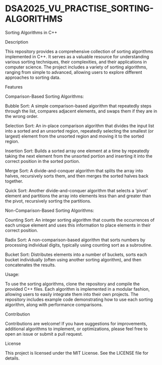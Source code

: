 # DSA2025_VU_PRACTISE_SORTING-ALGORITHMS

Sorting Algorithms in C++

Description

This repository provides a comprehensive collection of sorting algorithms implemented in C++. It serves as a valuable resource for understanding various sorting techniques, their complexities, and their applications in computer science. The project includes a variety of sorting algorithms, ranging from simple to advanced, allowing users to explore different approaches to sorting data.

Features

Comparison-Based Sorting Algorithms:

  Bubble Sort:  A simple comparison-based algorithm that repeatedly steps through the list, compares adjacent elements, and swaps them if they are in the wrong order.
  
  Selection Sort:  An in-place comparison algorithm that divides the input list into a sorted and an unsorted region, repeatedly selecting the smallest (or largest) element from the unsorted region and moving it to the sorted region.
  
  Insertion Sort:  Builds a sorted array one element at a time by repeatedly taking the next element from the unsorted portion and inserting it into the correct position in the sorted portion.
  
  Merge Sort:  A divide-and-conquer algorithm that splits the array into halves, recursively sorts them, and then merges the sorted halves back together.
  
  Quick Sort:  Another divide-and-conquer algorithm that selects a 'pivot' element and partitions the array into elements less than and greater than the pivot, recursively sorting the partitions.

Non-Comparison-Based Sorting Algorithms:

  Counting Sort:  An integer sorting algorithm that counts the occurrences of each unique element and uses this information to place elements in their correct position.
  
  Radix Sort:  A non-comparison-based algorithm that sorts numbers by processing individual digits, typically using counting sort as a subroutine.
  
  Bucket Sort:  Distributes elements into a number of buckets, sorts each bucket individually (often using another sorting algorithm), and then concatenates the results.

Usage:

To use the sorting algorithms, clone the repository and compile the provided C++ files. Each algorithm is implemented in a modular fashion, allowing users to easily integrate them into their own projects. The repository includes example code demonstrating how to use each sorting algorithm, along with performance comparisons.

Contribution

Contributions are welcome! If you have suggestions for improvements, additional algorithms to implement, or optimizations, please feel free to open an issue or submit a pull request.

License

This project is licensed under the MIT License. See the LICENSE file for details.

